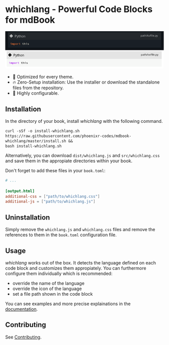 # whichlang - Powerful Code Blocks for mdBook

![Dark Theme Preview](./preview-dark.png)
![Light Theme Preview](./preview-light.png)

<!-- ANCHOR: description -->

- 🎨 Optimized for every theme.
- 🔥 Zero-Setup installation: Use the installer or download the standalone files from the repository.
- 🔧 Highly configurable.


## Installation

In the directory of your book, install _whichlang_ with the following command.

```console,lang=Console,icon=.devicon-bash-plain
curl -sSf -o install-whichlang.sh https://raw.githubusercontent.com/phoenixr-codes/mdbook-whichlang/master/install.sh &&
bash install-whichlang.sh
```

Alternatively, you can download `dist/whichlang.js` and `src/whichlang.css`
and save them in the appropiate directories within your book.

Don't forget to add these files in your `book.toml`:

```toml,lang=TOML,filepath=book.toml
# ...

[output.html]
additional-css = ["path/to/whichlang.css"]
additional-js = ["path/to/whichlang.js"]
```


## Uninstallation

Simply remove the `whichlang.js` and `whichlang.css` files and remove the references to them in the
`book.toml` configuration file.


## Usage

_whichlang_ works out of the box. It detects the language defined on each code block and customizes
them appropiately. You can furthermore configure them individually which is recommended:

- override the name of the language
- override the icon of the language
- set a file path shown in the code block

<!-- ANCHOR_END: description -->

You can see examples and more precise explainations in the [documentation](https://phoenixr-codes.github.io/mdbook-whichlang).


## Contributing

See [Contributing](./CONTRIBUTING.md).
